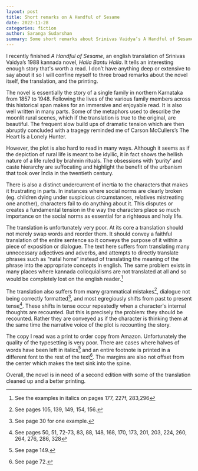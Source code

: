 ```yaml
---
layout: post
title: Short remarks on A Handful of Sesame
date: 2022-11-28
categories: fiction
author: Saranga Sudarshan
summary: Some short remarks about Srinivas Vaidya’s A Handful of Sesame
---
```

I recently finished *A Handful of Sesame*, an english translation of Srinivas Vaidya’s 1988 kannada novel, *Halla Bantu Halla*. It tells an interesting enough story that's worth a read. I don’t have anything deep or extensive to say about it so I will confine myself to three broad remarks about the novel itself, the translation, and the printing.

The novel is essentially the story of a single family in northern Karnataka from 1857 to 1948. Following the lives of the various family members across this historical span makes for an immersive and enjoyable read. It is also well written in many parts. Some of the metaphors used to describe the moonlit rural scenes, which if the translation is true to the original, are beautiful. The frequent slow build ups of dramatic tension which are then abruptly concluded with a tragegy reminded me of Carson McCullers’s The Heart Is a Lonely Hunter.

However, the plot is also hard to read in many ways. Although it seems as if the depiction of rural life is meant to be idyllic, it in fact shows the hellish nature of a life ruled by brahmin rituals. The obsessions with ‘purity’ and caste hierarchy are suffocating and highlight the benefit of the urbanism that took over India in the twentieth century.

There is also a distinct undercurrent of inertia to the characters that makes it frustrating in parts. In instances where social norms are clearly broken (eg. children dying under suspicious circumstances, relatives mistreating one another), characters fail to do anything about it. This disputes or creates a fundamental tension in the way the characters place so much importance on the social norms as essential for a righteous and holy life. 

The translation is unfortunately very poor. At its core a translation should not merely swap words and reorder them. It should convey a faithful translation of the entire sentence so it conveys the purpose of it within a piece of exposition or dialogue. The text here suffers from translating many unnecessary adjectives and adverbs, and attempts to directly translate phrases such as “natal home” instead of translating the meaning of the phrase into the appropriate concepts in english. The same problem exists in many places where kannada colloquialisms are not translated at all and so would be completely lost on the english reader.[^1]

The translation also suffers from many grammatical mistakes[^2], dialogue not being correctly formatted[^3], and most egregiously shifts from past to present tense[^4]. These shifts in tense occur repeatedly when a character's internal thoughts are recounted. But this is precisely the problem: they should be recounted. Rather they are conveyed as if the character is thinking them at the same time the narrative voice of the plot is recounting the story.

The copy I read was a print to order copy from Amazon. Unfortunately the quality of the typesetting is very poor. There are cases where halves of words have been left in italics[^5] and an entire footnote is printed in a different font to the rest of the text[^6]. The margins are also not offset from the center which makes the text sink into the spine.

Overall, the novel is in need of a second edition with some of the translation cleaned up and a better printing.

[^1]: See the examples in italics on pages 177, 227f, 283,296
[^2]: See pages 105, 139, 149, 154, 156.
[^3]: See page 30 for one example.
[^4]: See pages 50, 51, 72-73, 83, 88, 148, 168, 170, 173, 201, 203, 224, 260, 264, 276, 286, 328
[^5]: See page 149.
[^6]: See page 72.
